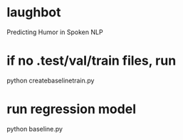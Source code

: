 # laughbot
Predicting Humor in Spoken NLP

# if no .test/val/train files, run
python createbaselinetrain.py

# run regression model
python baseline.py
